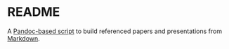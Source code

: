 # README

A [Pandoc-based script](/bin/pandoc-build.sh) to build referenced papers and presentations from [Markdown](https://daringfireball.net/projects/markdown/).
